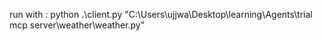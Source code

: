 run with : python .\client.py "C:\Users\ujjwa\Desktop\learning\Agents\trial mcp server\weather\weather.py"
